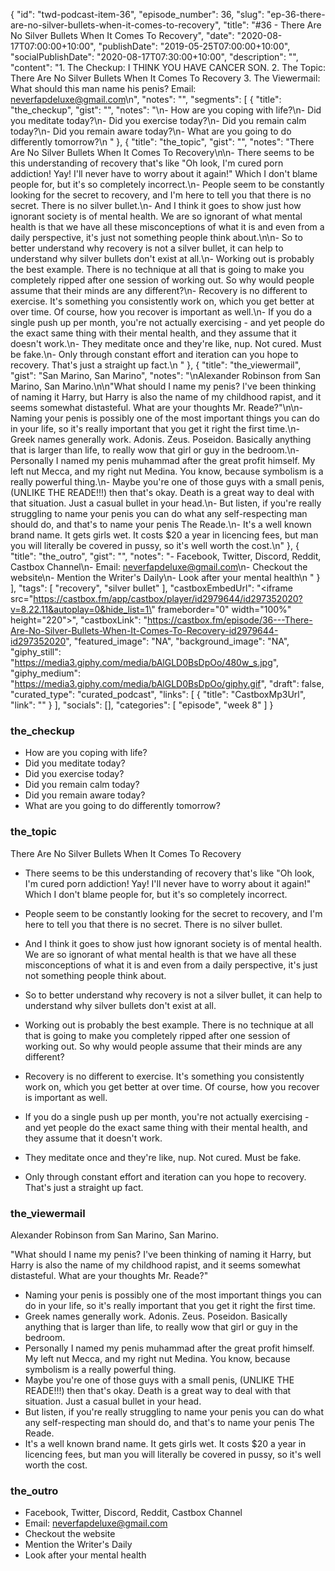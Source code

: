 {
	"id": "twd-podcast-item-36",
	"episode_number": 36,
	"slug": "ep-36-there-are-no-silver-bullets-when-it-comes-to-recovery",
	"title": "#36 - There Are No Silver Bullets When It Comes To Recovery",
	"date": "2020-08-17T07:00:00+10:00",
	"publishDate": "2019-05-25T07:00:00+10:00",
	"socialPublishDate": "2020-08-17T07:30:00+10:00",
	"description": "",
	"content": "1. The Checkup: I THINK YOU HAVE CANCER SON. 2. The Topic: There Are No Silver Bullets When It Comes To Recovery 3. The Viewermail: What should this man name his penis? Email: neverfapdeluxe@gmail.com\n",
	"notes": "",
	"segments": [
		{
			"title": "the_checkup",
			"gist": "",
			"notes": "\n- How are you coping with life?\n- Did you meditate today?\n- Did you exercise today?\n- Did you remain calm today?\n- Did you remain aware today?\n- What are you going to do differently tomorrow?\n      "
		},
		{
			"title": "the_topic",
			"gist": "",
			"notes": "There Are No Silver Bullets When It Comes To Recovery\n\n- There seems to be this understanding of recovery that's like \"Oh look, I'm cured porn addiction! Yay! I'll never have to worry about it again!\" Which I don't blame people for, but it's so completely incorrect.\n- People seem to be constantly looking for the secret to recovery, and I'm here to tell you that there is no secret. There is no silver bullet.\n- And I think it goes to show just how ignorant society is of mental health. We are so ignorant of what mental health is that we have all these misconceptions of what it is and even from a daily perspective, it's just not something people think about.\n\n- So to better understand why recovery is not a silver bullet, it can help to understand why silver bullets don't exist at all.\n- Working out is probably the best example. There is no technique at all that is going to make you completely ripped after one session of working out. So why would people assume that their minds are any different?\n- Recovery is no different to exercise. It's something you consistently work on, which you get better at over time. Of course, how you recover is important as well.\n- If you do a single push up per month, you're not actually exercising - and yet people do the exact same thing with their mental health, and they assume that it doesn't work.\n- They meditate once and they're like, nup. Not cured. Must be fake.\n- Only through constant effort and iteration can you hope to recovery. That's just a straight up fact.\n      "
		},
		{
			"title": "the_viewermail",
			"gist": "San Marino, San Marino",
			"notes": "\nAlexander Robinson from San Marino, San Marino.\n\n\"What should I name my penis? I've been thinking of naming it Harry, but Harry is also the name of my childhood rapist, and it seems somewhat distasteful. What are your thoughts Mr. Reade?\"\n\n- Naming your penis is possibly one of the most important things you can do in your life, so it's really important that you get it right the first time.\n- Greek names generally work. Adonis. Zeus. Poseidon. Basically anything that is larger than life, to really wow that girl or guy in the bedroom.\n- Personally I named my penis muhammad after the great profit himself. My left nut Mecca, and my right nut Medina. You know, because symbolism is a really powerful thing.\n- Maybe you're one of those guys with a small penis, (UNLIKE THE READE!!!) then that's okay. Death is a great way to deal with that situation. Just a casual bullet in your head.\n- But listen, if you're really struggling to name your penis you can do what any self-respecting man should do, and that's to name your penis The Reade.\n- It's a well known brand name. It gets girls wet. It costs $20 a year in licencing fees, but man you will literally be covered in pussy, so it's well worth the cost.\n"
		},
		{
			"title": "the_outro",
			"gist": "",
			"notes": "- Facebook, Twitter, Discord, Reddit, Castbox Channel\n- Email: neverfapdeluxe@gmail.com\n- Checkout the website\n- Mention the Writer's Daily\n- Look after your mental health\n      "
		}
	],
	"tags": [
		"recovery",
		"silver bullet"
	],
	"castboxEmbedUrl": "<iframe src=\"https://castbox.fm/app/castbox/player/id2979644/id297352020?v=8.22.11&autoplay=0&hide_list=1\" frameborder=\"0\" width=\"100%\" height=\"220\"></iframe>",
	"castboxLink": "https://castbox.fm/episode/36---There-Are-No-Silver-Bullets-When-It-Comes-To-Recovery-id2979644-id297352020",
	"featured_image": "NA",
	"background_image": "NA",
	"giphy_still": "https://media3.giphy.com/media/bAlGLD0BsDpOo/480w_s.jpg",
	"giphy_medium": "https://media3.giphy.com/media/bAlGLD0BsDpOo/giphy.gif",
	"draft": false,
	"curated_type": "curated_podcast",
	"links": [
		{
			"title": "CastboxMp3Url",
			"link": ""
		}
	],
	"socials": [],
	"categories": [
		"episode",
		"week 8"
	]
}

### the_checkup


- How are you coping with life?
- Did you meditate today?
- Did you exercise today?
- Did you remain calm today?
- Did you remain aware today?
- What are you going to do differently tomorrow?
      
### the_topic

There Are No Silver Bullets When It Comes To Recovery

- There seems to be this understanding of recovery that's like "Oh look, I'm cured porn addiction! Yay! I'll never have to worry about it again!" Which I don't blame people for, but it's so completely incorrect.
- People seem to be constantly looking for the secret to recovery, and I'm here to tell you that there is no secret. There is no silver bullet.
- And I think it goes to show just how ignorant society is of mental health. We are so ignorant of what mental health is that we have all these misconceptions of what it is and even from a daily perspective, it's just not something people think about.

- So to better understand why recovery is not a silver bullet, it can help to understand why silver bullets don't exist at all.
- Working out is probably the best example. There is no technique at all that is going to make you completely ripped after one session of working out. So why would people assume that their minds are any different?
- Recovery is no different to exercise. It's something you consistently work on, which you get better at over time. Of course, how you recover is important as well.
- If you do a single push up per month, you're not actually exercising - and yet people do the exact same thing with their mental health, and they assume that it doesn't work.
- They meditate once and they're like, nup. Not cured. Must be fake.
- Only through constant effort and iteration can you hope to recovery. That's just a straight up fact.
      
### the_viewermail


Alexander Robinson from San Marino, San Marino.

"What should I name my penis? I've been thinking of naming it Harry, but Harry is also the name of my childhood rapist, and it seems somewhat distasteful. What are your thoughts Mr. Reade?"

- Naming your penis is possibly one of the most important things you can do in your life, so it's really important that you get it right the first time.
- Greek names generally work. Adonis. Zeus. Poseidon. Basically anything that is larger than life, to really wow that girl or guy in the bedroom.
- Personally I named my penis muhammad after the great profit himself. My left nut Mecca, and my right nut Medina. You know, because symbolism is a really powerful thing.
- Maybe you're one of those guys with a small penis, (UNLIKE THE READE!!!) then that's okay. Death is a great way to deal with that situation. Just a casual bullet in your head.
- But listen, if you're really struggling to name your penis you can do what any self-respecting man should do, and that's to name your penis The Reade.
- It's a well known brand name. It gets girls wet. It costs $20 a year in licencing fees, but man you will literally be covered in pussy, so it's well worth the cost.

### the_outro

- Facebook, Twitter, Discord, Reddit, Castbox Channel
- Email: neverfapdeluxe@gmail.com
- Checkout the website
- Mention the Writer's Daily
- Look after your mental health
      
